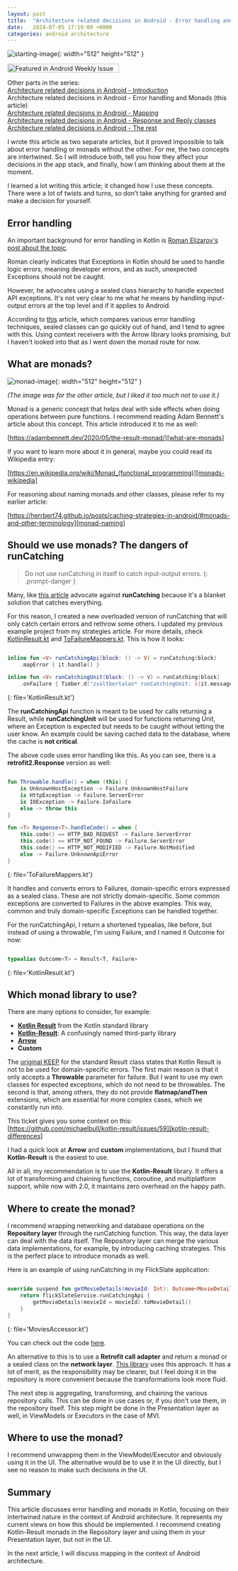 ```yaml
---
layout: post
title:  "Architecture related decisions in Android - Error handling and Monads"
date:   2024-07-05 17:10:00 +0000
categories: android architecture
---
```


![starting-image](/assets/img/posts/20240604_error_handling.jpg){: width="512" height="512" }

<a href="https://androidweekly.net/issues/issue-630"><img alt="Featured in Android Weekly Issue 630" src="/assets/img/posts/20240705_badge.svg" width="252" height="20"></a>

Other parts in the series:<br>
[Architecture related decisions in Android - Introduction]<br>
Architecture related decisions in Android - Error handling and Monads (this article)<br>
[Architecture related decisions in Android - Mapping]<br>
[Architecture related decisions in Android - Response and Reply classes]<br>
[Architecture related decisions in Android - The rest]<br>

I wrote this article as two separate articles, but it proved impossible to talk about error handling or monads without the other. For me, the two concepts are intertwined. So I will introduce both, tell you how they affect your decisions in the app stack, and finally, how I am thinking about them at the moment.

I learned a lot writing this article; it changed how I use these concepts. There were a lot of twists and turns, so don’t take anything for granted and make a decision for yourself.

## Error handling

An important background for error handling in Kotlin is [Roman Elizarov's post about the topic][elizarov-kotlin-exceptions].

Roman clearly indicates that Exceptions in Kotlin should be used to handle logic errors, meaning developer errors, and as such, unexpected Exceptions should not be caught.

However, he advocates using a sealed class hierarchy to handle expected API exceptions. It's not very clear to me what he means by handling input-output errors at the top level and if it applies to Android.

According to [this][typed-error-handling] article, which compares various error handling techniques, sealed classes can go quickly out of hand, and I tend to agree with this. Using context receivers with the Arrow library looks promising, but I haven't looked into that as I went down the monad route for now.

## What are monads?

![monad-image](/assets/img/posts/20240602_monads.jpg){: width="512" height="512" }

*(The image was for the other article, but I liked it too much not to use it.)*

Monad is a generic concept that helps deal with side effects when doing operations between pure functions. I recommend reading Adam Bennett's article about this concept. This article introduced it to me as well:

[https://adambennett.dev/2020/05/the-result-monad/][what-are-monads]

If you want to learn more about it in general, maybe you could read its Wikipedia entry:

[https://en.wikipedia.org/wiki/Monad_(functional_programming)][monads-wikipedia]

For reasoning about naming monads and other classes, please refer to my earlier article:

[https://herrbert74.github.io/posts/caching-strategies-in-android/#monads-and-other-terminology][monad-naming]

## Should we use monads? The dangers of runCatching

> Do not use runCatching in itself to catch input-output errors.
{: .prompt-danger }

Many, like [this article][runCatching-is-problematic] advocate against **runCatching** because it's a blanket solution that catches everything.

For this reason, I created a new overloaded version of runCatching that will only catch certain errors and rethrow some others. I updated my previous example project from my strategies article. For more details, check [KotlinResult.kt][flickslate-kotlin-result] and [ToFailureMappers.kt][flickslate-tofailuremappers]. This is how it looks:

```kotlin

inline fun <V> runCatchingApi(block: () -> V) = runCatching(block)
	.mapError { it.handle() }

inline fun <V> runCatchingUnit(block: () -> V) = runCatching(block)
	.onFailure { Timber.d("zsoltbertalan* runCatchingUnit: ${it.message}") }

```
{: file='KotlinResult.kt'}

The **runCatchingApi** function is meant to be used for calls returning a Result, while **runCatchingUnit** will be used for functions returning Unit, where an Exception is expected but needs to be caught without letting the user know. An example could be saving cached data to the database, where the cache is **not critical**.

The above code uses error handling like this. As you can see, there is a **retrofit2.Response** version as well:

```kotlin

fun Throwable.handle() = when (this) {
	is UnknownHostException -> Failure.UnknownHostFailure
	is HttpException -> Failure.ServerError
	is IOException -> Failure.IoFailure
	else -> throw this
}

fun <T> Response<T>.handleCode() = when {
	this.code() == HTTP_BAD_REQUEST -> Failure.ServerError
	this.code() == HTTP_NOT_FOUND -> Failure.ServerError
	this.code() == HTTP_NOT_MODIFIED -> Failure.NotModified
	else -> Failure.UnknownApiError
}

```
{: file='ToFailureMappers.kt'}

It handles and converts errors to Failures, domain-specific errors expressed as a sealed class. These are not strictly domain-specific. Some common exceptions are converted to Failures in the above examples. This way, common and truly domain-specific Exceptions can be handled together.

For the runCatchingApi, I return a shortened typealias, like before, but instead of using a throwable, I'm using Failure, and I named it Outcome for now:

```kotlin

typealias Outcome<T> = Result<T, Failure>

```
{: file='KotlinResult.kt'}

## Which monad library to use?

There are many options to consider, for example:

* [**Kotlin Result**][kotlin-result-standard] from the Kotlin standard library
* [**Kotlin-Result**][kotlin-result]: A confusingly named third-party library 
* [**Arrow**][arrow]
* **Custom**

The [original KEEP][kotlin-result-standard-keep] for the standard Result class states that Kotlin Result is not to be used for domain-specific errors. The first main reason is that it only accepts a **Throwable** parameter for failure. But I want to use my own classes for expected exceptions, which do not need to be throwables. The second is that, among others, they do not provide **flatmap/andThen** extensions, which are essential for more complex cases, which we constantly run into.

This ticket gives you some context on this:<br>
[https://github.com/michaelbull/kotlin-result/issues/59][kotlin-result-differences]

I had a quick look at **Arrow** and **custom** implementations, but I found that **Kotlin-Result** is the easiest to use.

All in all, my recommendation is to use the **Kotlin-Result** library. It offers a lot of transforming and chaining functions, coroutine, and multiplatform support, while now with 2.0, it maintains zero overhead on the happy path.

## Where to create the monad?

I recommend wrapping networking and database operations on the **Repository layer** through the runCatching function. This way, the data layer can deal with the data itself. The Repository layer can merge the various data implementations, for example, by introducing caching strategies. This is the perfect place to introduce monads as well.

Here is an example of using runCatching in my FlickSlate application:

```kotlin

override suspend fun getMovieDetails(movieId: Int): Outcome<MovieDetail> {
    return flickSlateService.runCatchingApi {
        getMovieDetails(movieId = movieId).toMovieDetail()
    }
}

```
{: file='MoviesAccessor.kt'}

You can check out the code [here][runcatching].

An alternative to this is to use a **Retrofit call adapter** and return a monad or a sealed class on the **network layer**. [This library][retrofit-call-adapter-returning-result] uses this approach. It has a lot of merit, as the responsibility may be clearer, but I feel doing it in the repository is more convenient because the transformations look more fluid.

The next step is aggregating, transforming, and chaining the various repository calls. This can be done in use cases or, if you don't use them, in the repository itself. This step might be done in the Presentation layer as well, in ViewModels or Executors in the case of MVI.

## Where to use the monad?

I recommend unwrapping them in the ViewModel/Executor and obviously using it in the UI. The alternative would be to use it in the UI directly, but I see no reason to make such decisions in the UI.

## Summary

This article discusses error handling and monads in Kotlin, focusing on their intertwined nature in the context of Android architecture. It represents my current views on how this should be implemented. I recommend creating Kotlin-Result monads in the Repository layer and using them in your Presentation layer, but not in the UI.

In the next article, I will discuss mapping in the context of Android architecture.

[Architecture related decisions in Android - Introduction]: https://herrbert74.github.io/posts/architecture-related-decisions-introduction/
[Architecture related decisions in Android - Mapping]: https://herrbert74.github.io/posts/architecture-related-decisions-mapping/
[Architecture related decisions in Android - Response and Reply classes]: https://herrbert74.github.io/posts/architecture-related-decisions-response-classes/
[Architecture related decisions in Android - The rest]: https://herrbert74.github.io/posts/architecture-related-decisions-rest/
[elizarov-kotlin-exceptions]: https://elizarov.medium.com/kotlin-and-exceptions-8062f589d07
[kotlin-result-standard-keep]: https://github.com/Kotlin/KEEP/blob/master/proposals/stdlib/result.md
[typed-error-handling]: https://betterprogramming.pub/typed-error-handling-in-kotlin-11ff25882880
[retrofit-call-adapter-returning-result]: https://haroldadmin.github.io/NetworkResponseAdapter/
[runCatching-is-problematic]: https://medium.com/sampingan-tech/kotlin-getting-to-knows-with-exceptions-564f8b2bc3c
[what-are-monads]: https://adambennett.dev/2020/05/the-result-monad/
[monads-wikipedia]: https://en.wikipedia.org/wiki/Monad_(functional_programming)
[monad-naming]: https://herrbert74.github.io/posts/caching-strategies-in-android/#monads-and-other-terminology
[kotlin-result]: https://github.com/michaelbull/kotlin-result
[kotlin-result-differences]: https://github.com/michaelbull/kotlin-result/issues/59
[kotlin-result-standard]: https://kotlinlang.org/api/latest/jvm/stdlib/kotlin/-result/
[arrow]: https://arrow-kt.io/
[runcatching]: https://github.com/herrbert74/FlickSlate/blob/main/app/src/main/java/com/zsoltbertalan/flickslate/data/repository/MoviesAccessor.kt
[flickslate-kotlin-result]: https://github.com/herrbert74/FlickSlate/blob/main/app/src/main/java/com/zsoltbertalan/flickslate/ext/KotlinResult.kt
[flickslate-tofailuremappers]: https://github.com/herrbert74/FlickSlate/blob/main/app/src/main/java/com/zsoltbertalan/flickslate/util/getresult/ToFailureMappers.kt